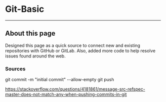 # Git-Basic
---
## About this page
Designed this page as a quick source to connect new and existing repositories with GitHub or GitLab.  Also, added more code to help resolve issues found around the web.

### Sources

git commit -m "initial commit" --allow-empty
git push

https://stackoverflow.com/questions/4181861/message-src-refspec-master-does-not-match-any-when-pushing-commits-in-git
